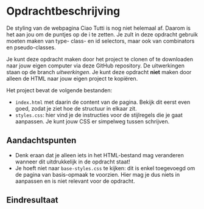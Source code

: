 # Opdrachtbeschrijving

De styling van de webpagina Ciao Tutti is nog niet helemaal af. Daarom is het aan jou om de puntjes op de i te zetten. Je zult in deze opdracht gebruik moeten maken van type- class- en id selectors, maar ook van combinators en pseudo-classes.

Je kunt deze opdracht maken door het project te clonen of te downloaden naar jouw eigen computer via deze GitHub repository. De uitwerkingen staan op de branch _uitwerkingen_. Je kunt deze opdracht **niet** maken door alleen de HTML naar jouw eigen project te kopiëren.

Het project bevat de volgende bestanden:
* `index.html` met daarin de content van de pagina. Bekijk dit eerst even goed, zodat je ziet hoe de structuur in elkaar zit.
* `styles.css`: hier vind je de instructies voor de stijlregels die je gaat aanpassen. Je kunt jouw CSS er simpelweg tussen schrijven.

## Aandachtspunten
* Denk eraan dat je alleen iets in het HTML-bestand mag veranderen wanneer dit uitdrukkelijk in de opdracht staat!
* Je hoeft niet naar `base-styles.css` te kijken: dit is enkel toegevoegd om de pagina van basis-opmaak te voorzien. Hier mag je dus niets in aanpassen en is niet relevant voor de opdracht.

## Eindresultaat